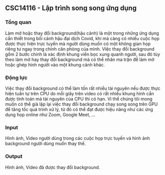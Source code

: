 ## CSC14116 - Lập trình song song ứng dụng

### Tổng quan

Làm mở hoặc thay đổi background(hậu cảnh) là một trong những ứng dụng cần thiết trong bối cảnh hậu đại dịch Covid, khi mà càng có nhiều cuộc họp được thực hiện trực tuyến mà người dùng muốn có một không gian họp riêng tư ngay trong chính căn phòng của mình. Việc thay đổi background gồm 2 bước chính là xác định khung viền bọc xung quanh người, sau đó tùy theo làm mờ hay thay đổi background mà có thể nhân ma trận để làm mờ hoặc ghép hình người vào một khung cảnh khác.

### Động lực

Việc thay đổi background có thể làm tốn rất nhiều tài nguyên nếu được thực hiện tuần tự trên CPU do mỗi giây trên video có rất nhiều khung hình cần được tính toán mà tài nguyên của CPU thì có hạn. Vì thể chúng tôi mong muốn có thể giả lập lại việc thay đổi background chạy song song trên GPU để tăng tốc quá trình xử lý, từ đó có thể đạt được hiệu năng như các ứng dụng họp online như Zoom, Google Meet, ...

### Input

Hình ảnh, Video người dùng trong các cuộc họp trực tuyến và hình ảnh background người dùng muốn thay thế.

### Output

Hình ảnh, Video đã được thay đổi background.
